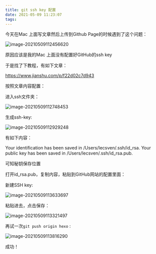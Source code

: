```yaml
---
title: git ssh key 配置
date: 2021-05-09 11:23:07
tags:
---
```


今天在Mac 上面写文章然后上传到Github Page的时候遇到了这个问题：

![image-20210509112456620](https://i.loli.net/2021/05/10/TyAU8MxfYdjqQps.jpg)

原因应该是我的Mac 上面没有配置好GitHub的ssh key

于是找了下教程，有如下文章：

https://www.jianshu.com/p/f22d02c7d943

按照文章内容配置：

进入ssh文件夹：

![image-20210509112748453](https://i.loli.net/2021/05/10/TyAU8MxfYdjqQps.jpg)

生成ssh-key:

![image-20210509112929248](https://i.loli.net/2021/05/10/LXJ96xdiBVmtluD.jpg)

有如下内容：

Your identification has been saved in /Users/lecsven/.ssh/id_rsa.
Your public key has been saved in /Users/lecsven/.ssh/id_rsa.pub.

可知秘钥保存位置

打开id_rsa.pub，复制内容，粘贴到GitHub网站的配置里面：

新建SSH key:

![image-20210509113633697](https://i.loli.net/2021/05/10/vZfKVwW1NrLFeDp.jpg)

粘贴进去，点击保存：

![image-20210509113321497](https://i.loli.net/2021/05/10/A7xPsrgHXZdU5IR.jpg)



再试一次`git push origin hexo` :

![image-20210509113816290](https://i.loli.net/2021/05/10/45C3K8udvjpyUDa.jpg)

成功！